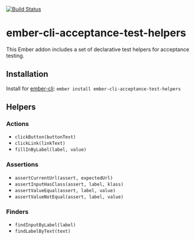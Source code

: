 [![Build
Status](https://travis-ci.org/dockyard/ember-cli-acceptance-test-helpers.svg?branch=master)](https://travis-ci.org/dockyard/ember-cli-acceptance-test-helpers)

# ember-cli-acceptance-test-helpers
This Ember addon includes a set of declarative test helpers for acceptance testing.

## Installation
Install for [ember-cli](https://github.com/ember-cli/ember-cli):
`ember install ember-cli-acceptance-test-helpers`

## Helpers
### Actions
* `clickButton(buttonText)`
* `clickLink(linkText)`
* `fillInByLabel(label, value)`

### Assertions
* `assertCurrentUrl(assert, expectedUrl)`
* `assertInputHasClass(assert, label, klass)`
* `assertValueEqual(assert, label, value)`
* `assertValueNotEqual(assert, label, value)`

### Finders
* `findInputByLabel(label)`
* `findLabelByText(text)`
